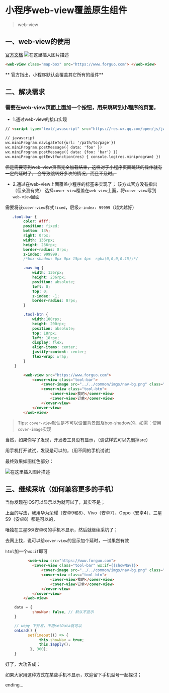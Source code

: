 # 小程序web-view覆盖原生组件

> web-view

## 一、web-view的使用

[官方文档](https://developers.weixin.qq.com/miniprogram/dev/component/web-view.html)
![在这里插入图片描述](https://img-blog.csdnimg.cn/20190630123304282.png?x-oss-process=image/watermark,type_ZmFuZ3poZW5naGVpdGk,shadow_10,text_aHR0cHM6Ly9ibG9nLmNzZG4ubmV0L1dFSUdVTzE5OTUxMTA3,size_16,color_FFFFFF,t_70)

 ```html
 <web-view class="map-box" src="https://www.forguo.com"> </web-view>
 ```
 
** 官方指出，小程序默认会覆盖其它所有的组件**

## 二、解决需求

### 需要在web-view页面上面加一个按钮，用来跳转到小程序的页面，

- 1.通过web-view的接口实现

```html
// <script type="text/javascript" src="https://res.wx.qq.com/open/js/jweixin-1.3.2.js"></script>

// javascript
wx.miniProgram.navigateTo({url: '/path/to/page'})
wx.miniProgram.postMessage({ data: 'foo' })
wx.miniProgram.postMessage({ data: {foo: 'bar'} })
wx.miniProgram.getEnv(function(res) { console.log(res.miniprogram) })
```

~~但是需要等到web-view页面完全加载结束，这样对于小程序页面跳转的操作就有一定的延时了，
会导致跳转好多次的情况，而且不及时。~~ 

- 2.通过在web-view上面覆盖小程序的标签来实现了；
该方式官方没有指出（但亲测有效）
选择`cover-view`覆盖在`web-view`上面，将`coevr-view`写到`web-view`里面

需要将该`coevr-view`样式`fixed`，层级`z-index: 99999`（越大越好）

```css
   .tool-bar {
        color: #fff;
        position: fixed;
        bottom: 13%;
        right: 0rpx;
        width: 136rpx;
        height: 236rpx;
        border-radius: 8rpx;
        z-index: 999999;
        /*box-shadow: 0px 0px 15px 4px  rgba(0,0,0,0.15);*/

        .nav-bg {
            width: 136rpx;
            height: 236rpx;
            position: absolute;
            left: 0;
            top: 0;
            z-index: -1;
            border-radius: 8rpx;
        }

        .tool-btn {
            width:100rpx;
            height: 200rpx;
            position: absolute;
            top: 18rpx;
            left: 18rpx;
            display: flex;
            align-items: center;
            justify-content: center;
            flex-wrap: wrap;
        }
    }
```

```html
        <web-view src="https://www.forguo.com">
            <cover-view class="tool-bar">
                <cover-image src="../../common/imgs/nav-bg.png" class="nav-bg"></cover-image>
                <cover-view class="tool-btn">
                    <cover-view>我的</cover-view>
                    <cover-view>订单</cover-view>
                </cover-view>
            </cover-view>
        </web-view>
```

> Tips: `cover-view`默认是不可以设置背景图及box-shadow的，如需：使用`cover-image`实现

当然，如果你写了发现，开发者工具没有显示，（调试样式可以先删掉src）

用手机打开试试，发现是可以的，（用不同的手机试试）

最终效果如图红色部分：

![在这里插入图片描述](https://img-blog.csdnimg.cn/20190630130026598.jpg?x-oss-process=image/watermark,type_ZmFuZ3poZW5naGVpdGk,shadow_10,text_aHR0cHM6Ly9ibG9nLmNzZG4ubmV0L1dFSUdVTzE5OTUxMTA3,size_16,color_FFFFFF,t_70)

## 三、继续采坑（如何兼容更多的手机）

当你发现在IOS可以显示以为就可以了，其实不是；

上面的写法，我用华为荣耀（安卓9和8）、Vivo（安卓7）、Oppo（安卓4）、三星S9（安卓8）都是可以的，

唯独在三星S6(安卓6)的手机不显示，然后就继续采坑了；

去网上找，说可以给`cover-view`的显示加个延时，一试果然有效

`html`加一个`wx:if`即可

```html
          <web-view src="https://www.forguo.com">
            <cover-view class="tool-bar" wx:if={{showNav}}>
                <cover-image src="../../common/imgs/nav-bg.png" class="nav-bg"></cover-image>
                <cover-view class="tool-btn">
                    <cover-view>我的</cover-view>
                    <cover-view>订单</cover-view>
                </cover-view>
            </cover-view>
        </web-view>
```

```javascript
    data = {
            showNav: false, // 默认不显示
	}

	// wepy 下开发，不用setData就可以
	onLoad() {
          setTimeout(() => {
               this.showNav = true;
               this.$apply();
           }, 300);
	}
```

好了，大功告成；

如果大家用这种方式在某些手机不显示，欢迎留下手机型号一起探讨；


ending...

